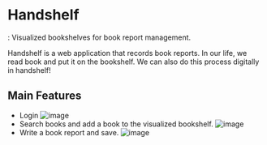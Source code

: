 # Handshelf
: Visualized bookshelves for book report management.

Handshelf is a web application that records book reports. In our life, we read book and put it on the bookshelf. We can also do this process digitally in handshelf!


## Main Features
- Login
  ![image](https://user-images.githubusercontent.com/63097207/236248851-1cf1a052-8a02-4313-ad78-366dbc33c399.png)
- Search books and add a book to the visualized bookshelf.
  ![image](https://user-images.githubusercontent.com/63097207/236246277-e6a39ee5-a5de-4014-b692-5505e9a7dd9d.png)
- Write a book report and save.
  ![image](https://user-images.githubusercontent.com/63097207/236246345-cb91cec6-8048-40f3-88c1-11fb807413be.png)
